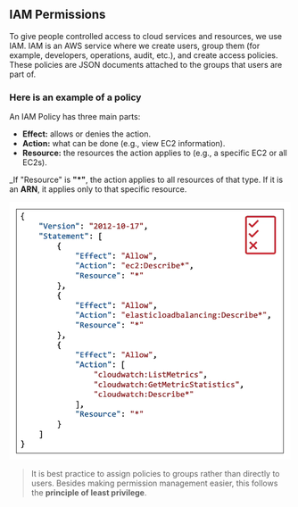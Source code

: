 ## IAM Permissions

To give people controlled access to cloud services and resources, we use IAM. IAM is an AWS service where we create users, group them (for example, developers, operations, audit, etc.), and create access policies. These policies are JSON documents attached to the groups that users are part of.

### Here is an example of a policy 

An IAM Policy has three main parts:

- **Effect:** allows or denies the action.
- **Action:** what can be done (e.g., view EC2 information).
- **Resource:** the resources the action applies to (e.g., a specific EC2 or all EC2s).

_If "Resource" is **"*"**, the action applies to all resources of that type. If it is an **ARN**, it applies only to that specific resource.

![Policy Example](./images/policyExample.png)

>It is best practice to assign policies to groups rather than directly to users. Besides making permission management easier, this follows the **principle of least privilege**.

 

